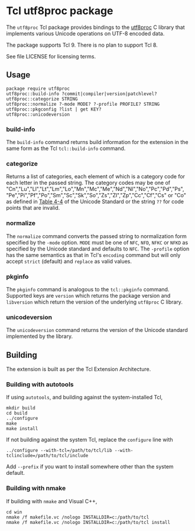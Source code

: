 # Tcl utf8proc package

The `utf8proc` Tcl package provides bindings to the
[utf8proc](https://juliastrings.github.io/utf8proc/) C library that
implements various Unicode operations on UTF-8 encoded data.

The package supports Tcl 9. There is no plan to support Tcl 8.

See file LICENSE for licensing terms.

## Usage

```
package require utf8proc
utf8proc::build-info ?commit|compiler|version|patchlevel?
utf8proc::categorize STRING
utf8proc::normalize ?-mode MODE? ?-profile PROFILE? STRING
utf8proc::pkgconfig ?list | get KEY?
utf8proc::unicodeversion
```

### build-info
The `build-info` command returns build information for the extension in
the same form as the Tcl `tcl::build-info` command.

### categorize

Returns a list of categories, each element of which is a category code for
each letter in the passed string. The category codes may be one of
"Cn","Lu","Ll","Lt","Lm","Lo","Mn","Mc","Me","Nd","Nl","No","Pc","Pd","Ps",
"Pe","Pi","Pf","Po","Sm","Sc","Sk","So","Zs","Zl","Zp","Cc","Cf","Cs" or "Co"
as defined in [Table 4-4](https://www.unicode.org/versions/Unicode16.0.0/core-spec/chapter-4/#G134153)
of the Unicode Standard or the string `??` for code points that are invalid.

### normalize
The `normalize` command converts the passed string to normalization form
specified by the `-mode` option. `MODE` must be one of `NFC`, `NFD`, `NFKC`
or `NFKD` as specified by the Unicode standard and defaults to `NFC`. The
`-profile` option has the same semantics as that in Tcl's `encoding` command
but will only accept `strict` (default) and `replace` as valid values.

### pkginfo
The `pkginfo` command is analogous to the `tcl::pkginfo` command. Supported
keys are `version` which returns the package version and `libversion` which
return the version of the underlying `utf8proc` C library.

### unicodeversion
The `unicodeversion` command returns the version of the Unicode standard
implemented by the library.

## Building

The extension is built as per the Tcl Extension Architecture.

### Building with autotools

If using `autotools`, and building against the system-installed Tcl,

```
mkdir build
cd build
../configure
make
make install
```

If not building against the system Tcl, replace the `configure` line with

```
../configure --with-tcl=/path/to/tcl/lib --with-tclinclude=/path/to/tcl/include
```

Add `--prefix` if you want to install somewhere other than the system default.

### Building with nmake

If building with `nmake` and Visual C++,

```
cd win
nmake /f makefile.vc /nologo INSTALLDIR=c:/path/to/tcl
nmake /f makefile.vc /nologo INSTALLDIR=c:/path/to/tcl install
```





